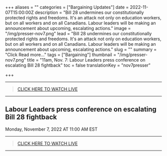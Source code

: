 +++
aliases = ""
categories = ["Bargaining Updates"]
date = 2022-11-07T15:00:00Z
description = "Bill 28 undermines our constitutionally protected rights and freedoms. It's an attack not only on education workers, but on all workers and on all Canadians. Labour leaders will be making an announcement about upcoming, escalating actions."
image = "/img/presser-nov7.png"
lead = "Bill 28 undermines our constitutionally protected rights and freedoms. It's an attack not only on education workers, but on all workers and on all Canadians. Labour leaders will be making an announcement about upcoming, escalating actions."
slug = ""
summary = "Click Read more..."
tags = ["Bargaining"]
thumbnail = "/img/presser-nov7.png"
title = "11am, Nov. 7: Labour Leaders press conference on escalating Bill 28 fightback"
toc = false
translationKey = "nov7presser"

+++


---- 

> [CLICK HERE TO WATCH LIVE](https://www.cbc.ca/news/canada/toronto/cupe-strike-labour-board-ruling-expected-1.6642824)


----


## Labour Leaders press conference on escalating Bill 28 fightback

Monday, November 7, 2022 AT 11:00 AM EST



---- 

> [CLICK HERE TO WATCH LIVE](https://www.cbc.ca/news/canada/toronto/cupe-strike-labour-board-ruling-expected-1.6642824)


----
